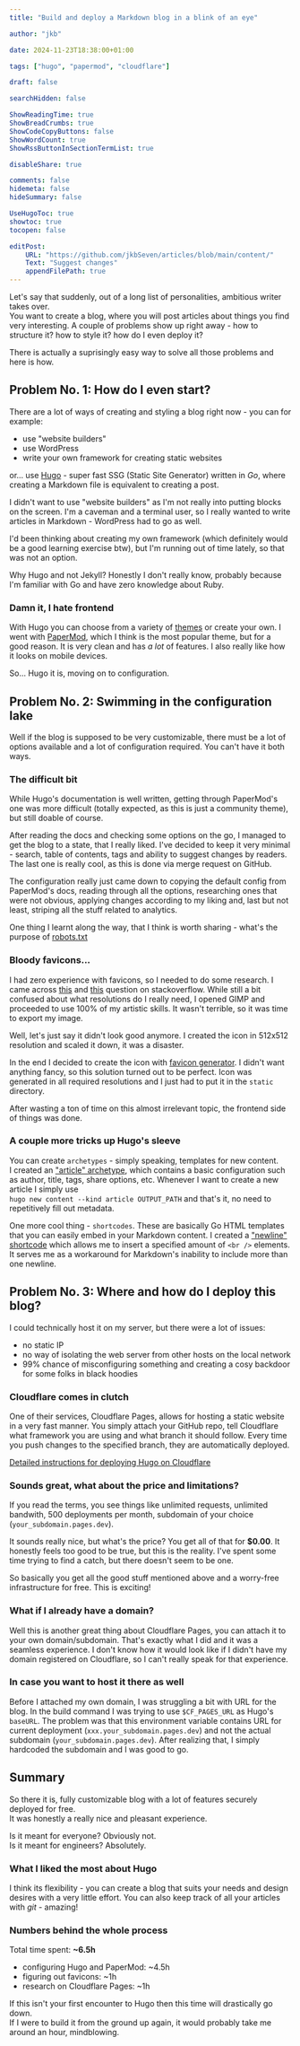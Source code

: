 ```yaml
---
title: "Build and deploy a Markdown blog in a blink of an eye"

author: "jkb"

date: 2024-11-23T18:38:00+01:00

tags: ["hugo", "papermod", "cloudflare"]

draft: false

searchHidden: false

ShowReadingTime: true
ShowBreadCrumbs: true
ShowCodeCopyButtons: false
ShowWordCount: true
ShowRssButtonInSectionTermList: true

disableShare: true

comments: false
hidemeta: false
hideSummary: false

UseHugoToc: true
showtoc: true
tocopen: false

editPost:
    URL: "https://github.com/jkbSeven/articles/blob/main/content/"
    Text: "Suggest changes"
    appendFilePath: true
---
```


Let's say that suddenly, out of a long list of personalities, ambitious writer takes over.  
You want to create a blog, where you will post articles about things you find very interesting.
A couple of problems show up right away - how to structure it? how to style it? how do I even deploy it?

There is actually a suprisingly easy way to solve all those problems and here is how.

## Problem No. 1: How do I even start?
There are a lot of ways of creating and styling a blog right now - you can for example:
* use "website builders"
* use WordPress
* write your own framework for creating static websites

or... use [Hugo](https://gohugo.io/) - super fast SSG (Static Site Generator) written in _Go_, where creating a Markdown
file is equivalent to creating a post.

I didn't want to use "website builders" as I'm not really into putting blocks on the screen.
I'm a caveman and a terminal user, so I really wanted to write articles in Markdown - WordPress had to go as well.

I'd been thinking about creating my own framework (which definitely would be a good learning exercise btw),
but I'm running out of time lately, so that was not an option.

Why Hugo and not Jekyll?
Honestly I don't really know, probably because I'm familiar with Go and have zero knowledge about Ruby.

### Damn it, I hate frontend
With Hugo you can choose from a variety of [themes](https://themes.gohugo.io/) or create your own.
I went with [PaperMod](https://github.com/adityatelange/hugo-PaperMod),
which I think is the most popular theme, but for a good reason.
It is very clean and has _a lot_ of features. I also really like how it looks on mobile devices.

So... Hugo it is, moving on to configuration.

## Problem No. 2: Swimming in the configuration lake
Well if the blog is supposed to be very customizable, there must be a lot of options available
and a lot of configuration required.
You can't have it both ways.

### The difficult bit
While Hugo's documentation is well written, getting through PaperMod's one was more difficult
(totally expected, as this is just a community theme), but still doable of course.

After reading the docs and checking some options on the go, I managed to get the blog to a state, that I really liked.
I've decided to keep it very minimal - search, table of contents, tags and ability to suggest changes by readers. 
The last one is really cool, as this is done via merge request on GitHub.

The configuration really just came down to copying the default config from PaperMod's docs,
reading through all the options, researching ones that were not obvious, applying changes according to my liking
and, last but not least, striping all the stuff related to analytics.

One thing I learnt along the way, that I think is worth sharing - what's the purpose of
[robots.txt](https://www.cloudflare.com/learning/bots/what-is-robots-txt/) 

### Bloody favicons...
I had zero experience with favicons, so I needed to do some research.
I came across [this](https://stackoverflow.com/questions/4014823/does-a-favicon-have-to-be-32%C3%9732-or-16%C3%9716)
and [this](https://stackoverflow.com/questions/48956465/favicon-standard-2024-svg-ico-png-and-dimensions)
question on stackoverflow.
While still a bit confused about what resolutions do I really need,
I opened GIMP and proceeded to use 100% of my artistic skills. It wasn't terrible, so it was time to export my image.

Well, let's just say it didn't look good anymore.
I created the icon in 512x512 resolution and scaled it down, it was a disaster.

In the end I decided to create the icon with [favicon generator](https://favicon.io/).
I didn't want anything fancy, so this solution turned out to be perfect.
Icon was generated in all required resolutions and I just had to put it in the `static` directory.

After wasting a ton of time on this almost irrelevant topic, the frontend side of things was done.

### A couple more tricks up Hugo's sleeve
You can create `archetypes` - simply speaking, templates for new content.  
I created an ["article" archetype](https://github.com/jkbSeven/articles/blob/main/archetypes/article.md),
which contains a basic configuration such as author, title, tags, share options, etc.
Whenever I want to create a new article I simply use  
`hugo new content --kind article OUTPUT_PATH` and that's it, no need to repetitively fill out metadata.

One more cool thing - `shortcodes`.
These are basically Go HTML templates that you can easily embed in your Markdown content.
I created a ["newline" shortcode](https://github.com/jkbSeven/articles/blob/main/layouts/shortcodes/newline.html)
which allows me to insert a specified amount of `<br />` elements.
It serves me as a workaround for Markdown's inability to include more than one newline.

## Problem No. 3: Where and how do I deploy this blog?
I could technically host it on my server, but there were a lot of issues:
- no static IP
- no way of isolating the web server from other hosts on the local network
- 99% chance of misconfiguring something and creating a cosy backdoor for some folks in black hoodies

### Cloudflare comes in clutch
One of their services, Cloudflare Pages, allows for hosting a static website in a very fast manner.
You simply attach your GitHub repo, tell Cloudflare what framework you are using and what branch it should follow. 
Every time you push changes to the specified branch, they are automatically deployed.

[Detailed instructions for deploying Hugo on Cloudflare](https://developers.cloudflare.com/pages/framework-guides/deploy-a-hugo-site/)

### Sounds great, what about the price and limitations?
If you read the terms, you see things like unlimited requests, unlimited bandwith,
500 deployments per month, subdomain of your choice (`your_subdomain.pages.dev`).

It sounds really nice, but what's the price? You get all of that for **$0.00**.
It honestly feels too good to be true, but this is the reality.
I've spent some time trying to find a catch, but there doesn't seem to be one.

So basically you get all the good stuff mentioned above and a worry-free infrastructure for free. This is exciting!

### What if I already have a domain?
Well this is another great thing about Cloudflare Pages, you can attach it to your own domain/subdomain.
That's exactly what I did and it was a seamless experience.
I don't know how it would look like if I didn't have my domain registered on Cloudflare,
so I can't really speak for that experience.

### In case you want to host it there as well
Before I attached my own domain, I was struggling a bit with URL for the blog.
In the build command I was trying to use `$CF_PAGES_URL` as Hugo's `baseURL`.
The problem was that this environment variable contains URL for current deployment (`xxx.your_subdomain.pages.dev`)
and not the actual subdomain (`your_subdomain.pages.dev`).
After realizing that, I simply hardcoded the subdomain and I was good to go.

## Summary
So there it is, fully customizable blog with a lot of features securely deployed for free.  
It was honestly a really nice and pleasant experience.

Is it meant for everyone? Obviously not.  
Is it meant for engineers? Absolutely.

### What I liked the most about Hugo
I think its flexibility - you can create a blog that suits your needs and design desires with a very little effort.
You can also keep track of all your articles with _git_ - amazing!

### Numbers behind the whole process
Total time spent: **~6.5h**
* configuring Hugo and PaperMod: ~4.5h
* figuring out favicons: ~1h
* research on Cloudflare Pages: ~1h

If this isn't your first encounter to Hugo then this time will drastically go down.  
If I were to build it from the ground up again, it would probably take me around an hour, mindblowing.
